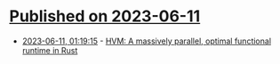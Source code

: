 # [Published on 2023-06-11](index.md)

* [2023-06-11, 01:19:15](https://lobste.rs/s/j6t7vq/hvm_massively_parallel_optimal) - [HVM: A massively parallel, optimal functional runtime in Rust](https://github.com/HigherOrderCO/HVM)
